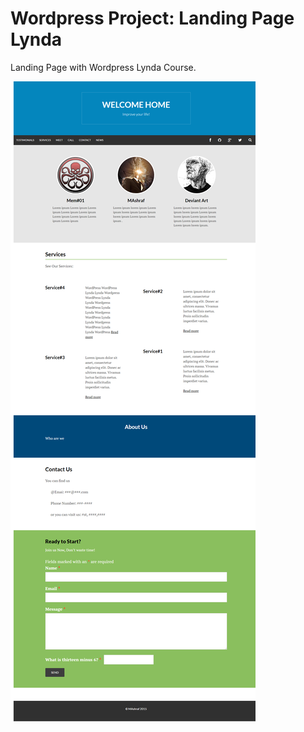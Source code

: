 # Wordpress Project: Landing Page Lynda

Landing Page with Wordpress Lynda Course.

![view](https://github.com/MAshrafM/CWD2_Udemy/blob/master/05_Wordpress/show.png)
